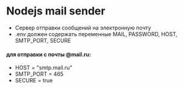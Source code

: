 # Nodejs mail sender
* Сервер отправки сообщений на электронную почту
* .env должен содержать переменные MAIL, PASSWORD, HOST, SMTP_PORT, SECURE
#### для отправки с почты @mail.ru:
* HOST = "smtp.mail.ru"
* SMTP_PORT = 465
* SECURE = true